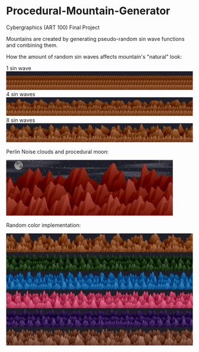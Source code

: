 # Procedural-Mountain-Generator
Cybergraphics (ART 100) Final Project

Mountains are created by generating pseudo-random sin wave functions and combining them.

How the amount of random sin waves affects mountain's "natural" look:

1 sin wave
<img src="/Outputs/sine/1_sin.png"/>
4 sin waves
<img src="/Outputs/sine/4_sin.png"/>
8 sin waves
<img src="/Outputs/sine/8_sin.png"/>

Perlin Noise clouds and procedural moon:

<img src="/Outputs/clouds/1515136483.png"/>


Random color implementation:

<img src="/Outputs/final.png" width=600/>